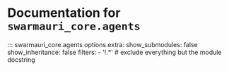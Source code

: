 # Documentation for `swarmauri_core.agents`

::: swarmauri_core.agents
    options.extra:
      show_submodules: false
      show_inheritance: false
      filters:
        - '!.*'  # exclude everything but the module docstring

